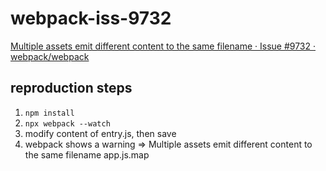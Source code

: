 # webpack-iss-9732

[Multiple assets emit different content to the same filename · Issue #9732 · webpack/webpack](https://github.com/webpack/webpack/issues/9732)

## reproduction steps

1. `npm install`
2. `npx webpack --watch`
3. modify content of entry.js, then save
4. webpack shows a warning => Multiple assets emit different content to the same filename app.js.map
